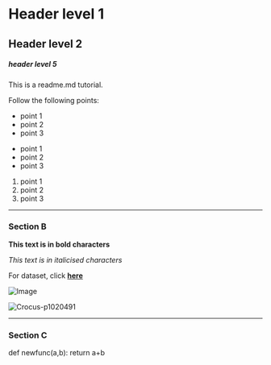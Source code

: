 # Header level 1

## Header level 2

##### header level 5

This is a readme.md tutorial.

Follow the following points:
* point 1
* point 2
* point 3

- point 1
- point 2
- point 3

1. point 1
2. point 2
3. point 3
---
### Section B

__This text is in bold characters__

_This text is in italicised characters_

For dataset, click __[here](https://www.kaggle.com/datasets/alistairking/nuclear-energy-datasets)__

![Image](https://cdn.britannica.com/01/95901-050-49DFA760/Czech-Republic-operation-Temelin-Nuclear-Power-Plant-2003.jpg)


![Crocus-p1020491](https://github.com/iamtanzeel/test_repo/assets/125236453/aeca7a1b-e7dd-4408-8dca-2a5d8d32c5bd)

---

### Section C

def newfunc(a,b):
  return a+b

